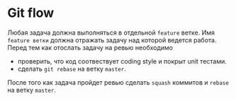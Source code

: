 # Git flow
Любая задача должна выполняться в отдельной `feature` ветке. 
Имя `feature ветки` должна отражать задачу над которой ведется работа.
Перед тем как отослать задачу на ревью необходимо
* проверить, что код соотвествует coding style и покрыт unit тестами.
* сделать `git rebase` на ветку `master`.

После того как задача пройдет ревью сделать `squash` коммитов и `rebase` на ветку `master`.

